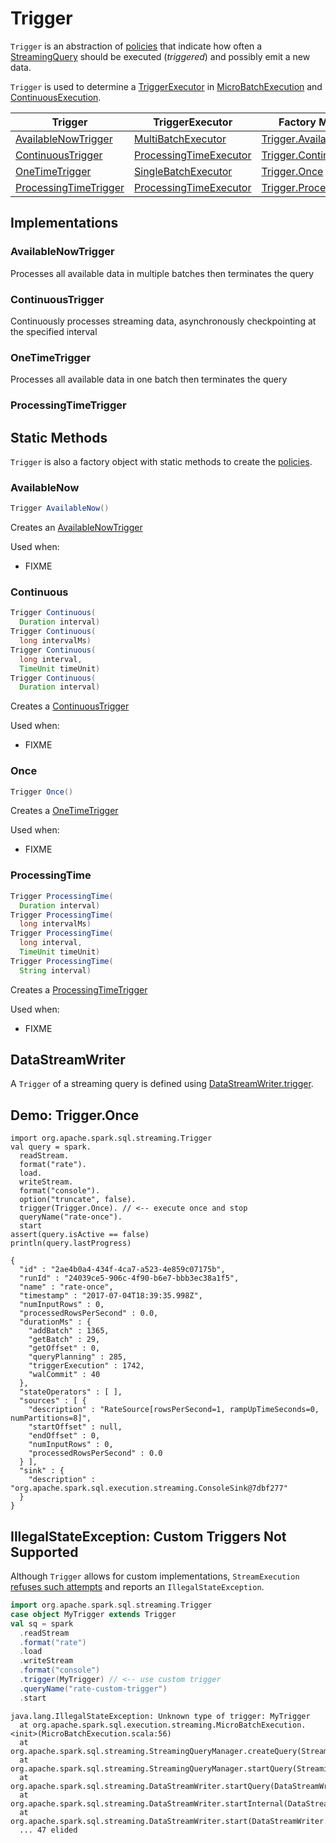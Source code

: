 # Trigger

`Trigger` is an abstraction of [policies](#implementations) that indicate how often a [StreamingQuery](StreamingQuery.md) should be executed (_triggered_) and possibly emit a new data.

`Trigger` is used to determine a [TriggerExecutor](TriggerExecutor.md) in [MicroBatchExecution](micro-batch-execution/MicroBatchExecution.md#triggerExecutor) and [ContinuousExecution](continuous-execution/ContinuousExecution.md#triggerExecutor).

Trigger  | TriggerExecutor | Factory Method
---------|-----------------|---------------
 [AvailableNowTrigger](#AvailableNowTrigger) | [MultiBatchExecutor](TriggerExecutor.md#MultiBatchExecutor) | [Trigger.AvailableNow](#AvailableNow)
 [ContinuousTrigger](#ContinuousTrigger) | [ProcessingTimeExecutor](TriggerExecutor.md#ProcessingTimeExecutor) | [Trigger.Continuous](#Continuous)
 [OneTimeTrigger](#OneTimeTrigger) | [SingleBatchExecutor](TriggerExecutor.md#SingleBatchExecutor) | [Trigger.Once](#Once)
 [ProcessingTimeTrigger](#ProcessingTimeTrigger) | [ProcessingTimeExecutor](TriggerExecutor.md#ProcessingTimeExecutor) | [Trigger.ProcessingTime](#ProcessingTime)

## Implementations

### <span id="AvailableNowTrigger"> AvailableNowTrigger

Processes all available data in multiple batches then terminates the query

### <span id="ContinuousTrigger"> ContinuousTrigger

Continuously processes streaming data, asynchronously checkpointing at the specified interval

### <span id="OneTimeTrigger"> OneTimeTrigger

Processes all available data in one batch then terminates the query

### <span id="ProcessingTimeTrigger"> ProcessingTimeTrigger

## Static Methods

`Trigger` is also a factory object with static methods to create the [policies](#implementations).

### <span id="AvailableNow"> AvailableNow

```java
Trigger AvailableNow()
```

Creates an [AvailableNowTrigger](#AvailableNowTrigger)

Used when:

* FIXME

### <span id="Continuous"> Continuous

```java
Trigger Continuous(
  Duration interval)
Trigger Continuous(
  long intervalMs)
Trigger Continuous(
  long interval,
  TimeUnit timeUnit)
Trigger Continuous(
  Duration interval)
```

Creates a [ContinuousTrigger](#ContinuousTrigger)

Used when:

* FIXME

### <span id="Once"> Once

```java
Trigger Once()
```

Creates a [OneTimeTrigger](#OneTimeTrigger)

Used when:

* FIXME

### <span id="ProcessingTime"> ProcessingTime

```java
Trigger ProcessingTime(
  Duration interval)
Trigger ProcessingTime(
  long intervalMs)
Trigger ProcessingTime(
  long interval,
  TimeUnit timeUnit)
Trigger ProcessingTime(
  String interval)
```

Creates a [ProcessingTimeTrigger](#ProcessingTimeTrigger)

Used when:

* FIXME

## <span id="DataStreamWriter"> DataStreamWriter

A `Trigger` of a streaming query is defined using [DataStreamWriter.trigger](DataStreamWriter.md#trigger).

## Demo: Trigger.Once

```text
import org.apache.spark.sql.streaming.Trigger
val query = spark.
  readStream.
  format("rate").
  load.
  writeStream.
  format("console").
  option("truncate", false).
  trigger(Trigger.Once). // <-- execute once and stop
  queryName("rate-once").
  start
assert(query.isActive == false)
println(query.lastProgress)
```

```text
{
  "id" : "2ae4b0a4-434f-4ca7-a523-4e859c07175b",
  "runId" : "24039ce5-906c-4f90-b6e7-bbb3ec38a1f5",
  "name" : "rate-once",
  "timestamp" : "2017-07-04T18:39:35.998Z",
  "numInputRows" : 0,
  "processedRowsPerSecond" : 0.0,
  "durationMs" : {
    "addBatch" : 1365,
    "getBatch" : 29,
    "getOffset" : 0,
    "queryPlanning" : 285,
    "triggerExecution" : 1742,
    "walCommit" : 40
  },
  "stateOperators" : [ ],
  "sources" : [ {
    "description" : "RateSource[rowsPerSecond=1, rampUpTimeSeconds=0, numPartitions=8]",
    "startOffset" : null,
    "endOffset" : 0,
    "numInputRows" : 0,
    "processedRowsPerSecond" : 0.0
  } ],
  "sink" : {
    "description" : "org.apache.spark.sql.execution.streaming.ConsoleSink@7dbf277"
  }
}
```

## IllegalStateException: Custom Triggers Not Supported

Although `Trigger` allows for custom implementations, `StreamExecution` [refuses such attempts](StreamExecution.md#triggerExecutor) and reports an `IllegalStateException`.

```scala
import org.apache.spark.sql.streaming.Trigger
case object MyTrigger extends Trigger
val sq = spark
  .readStream
  .format("rate")
  .load
  .writeStream
  .format("console")
  .trigger(MyTrigger) // <-- use custom trigger
  .queryName("rate-custom-trigger")
  .start
```

```text
java.lang.IllegalStateException: Unknown type of trigger: MyTrigger
  at org.apache.spark.sql.execution.streaming.MicroBatchExecution.<init>(MicroBatchExecution.scala:56)
  at org.apache.spark.sql.streaming.StreamingQueryManager.createQuery(StreamingQueryManager.scala:279)
  at org.apache.spark.sql.streaming.StreamingQueryManager.startQuery(StreamingQueryManager.scala:326)
  at org.apache.spark.sql.streaming.DataStreamWriter.startQuery(DataStreamWriter.scala:427)
  at org.apache.spark.sql.streaming.DataStreamWriter.startInternal(DataStreamWriter.scala:406)
  at org.apache.spark.sql.streaming.DataStreamWriter.start(DataStreamWriter.scala:249)
  ... 47 elided
```
